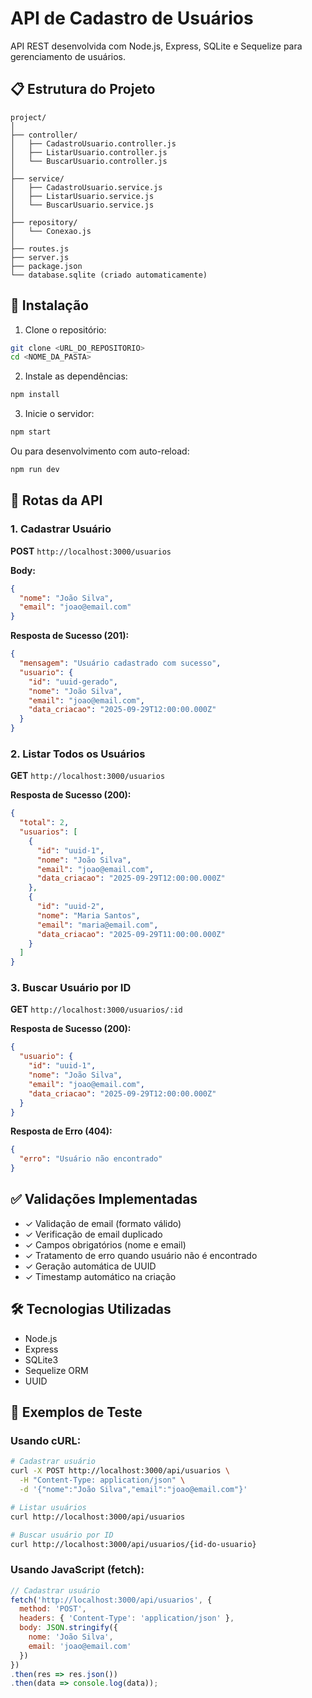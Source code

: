 # API de Cadastro de Usuários

API REST desenvolvida com Node.js, Express, SQLite e Sequelize para gerenciamento de usuários.

## 📋 Estrutura do Projeto

```
project/
│
├── controller/
│   ├── CadastroUsuario.controller.js
│   ├── ListarUsuario.controller.js
│   └── BuscarUsuario.controller.js
│
├── service/
│   ├── CadastroUsuario.service.js
│   ├── ListarUsuario.service.js
│   └── BuscarUsuario.service.js
│
├── repository/
│   └── Conexao.js
│
├── routes.js
├── server.js
├── package.json
└── database.sqlite (criado automaticamente)
```

## 🚀 Instalação

1. Clone o repositório:
```bash
git clone <URL_DO_REPOSITORIO>
cd <NOME_DA_PASTA>
```

2. Instale as dependências:
```bash
npm install
```

3. Inicie o servidor:
```bash
npm start
```

Ou para desenvolvimento com auto-reload:
```bash
npm run dev
```

## 📡 Rotas da API

### 1. Cadastrar Usuário
**POST** `http://localhost:3000/usuarios`

**Body:**
```json
{
  "nome": "João Silva",
  "email": "joao@email.com"
}
```

**Resposta de Sucesso (201):**
```json
{
  "mensagem": "Usuário cadastrado com sucesso",
  "usuario": {
    "id": "uuid-gerado",
    "nome": "João Silva",
    "email": "joao@email.com",
    "data_criacao": "2025-09-29T12:00:00.000Z"
  }
}
```

### 2. Listar Todos os Usuários
**GET** `http://localhost:3000/usuarios`

**Resposta de Sucesso (200):**
```json
{
  "total": 2,
  "usuarios": [
    {
      "id": "uuid-1",
      "nome": "João Silva",
      "email": "joao@email.com",
      "data_criacao": "2025-09-29T12:00:00.000Z"
    },
    {
      "id": "uuid-2",
      "nome": "Maria Santos",
      "email": "maria@email.com",
      "data_criacao": "2025-09-29T11:00:00.000Z"
    }
  ]
}
```

### 3. Buscar Usuário por ID
**GET** `http://localhost:3000/usuarios/:id`

**Resposta de Sucesso (200):**
```json
{
  "usuario": {
    "id": "uuid-1",
    "nome": "João Silva",
    "email": "joao@email.com",
    "data_criacao": "2025-09-29T12:00:00.000Z"
  }
}
```

**Resposta de Erro (404):**
```json
{
  "erro": "Usuário não encontrado"
}
```

## ✅ Validações Implementadas

- ✓ Validação de email (formato válido)
- ✓ Verificação de email duplicado
- ✓ Campos obrigatórios (nome e email)
- ✓ Tratamento de erro quando usuário não é encontrado
- ✓ Geração automática de UUID
- ✓ Timestamp automático na criação

## 🛠️ Tecnologias Utilizadas

- Node.js
- Express
- SQLite3
- Sequelize ORM
- UUID

## 📝 Exemplos de Teste

### Usando cURL:

```bash
# Cadastrar usuário
curl -X POST http://localhost:3000/api/usuarios \
  -H "Content-Type: application/json" \
  -d '{"nome":"João Silva","email":"joao@email.com"}'

# Listar usuários
curl http://localhost:3000/api/usuarios

# Buscar usuário por ID
curl http://localhost:3000/api/usuarios/{id-do-usuario}
```

### Usando JavaScript (fetch):

```javascript
// Cadastrar usuário
fetch('http://localhost:3000/api/usuarios', {
  method: 'POST',
  headers: { 'Content-Type': 'application/json' },
  body: JSON.stringify({
    nome: 'João Silva',
    email: 'joao@email.com'
  })
})
.then(res => res.json())
.then(data => console.log(data));
```
